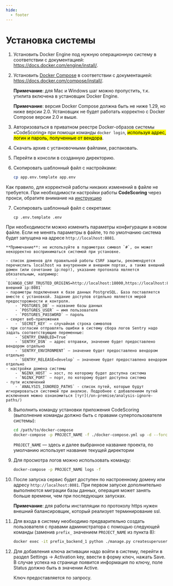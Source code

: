 ```yaml
---
hide:
  - footer
---
```

# Установка системы

1. Установить Docker Engine под нужную операционную систему в соответствии с документацией: <https://docs.docker.com/engine/install/>.
2. Установить [Docker Compose](https://github.com/docker/compose/releases/tag/1.29.2) в соответствии с документацией: <https://docs.docker.com/compose/install/>.

    **Примечание**: для Mac и Windows шаг можно пропустить, т.к. утилита включена в установщик Docker Engine.

    **Примечание**: версия Docker Compose должна быть не ниже 1.29, но ниже версии 2.0. Установщик не будет работать корректно с Docker Compose версии 2.0 и выше.

3. Авторизоваться в приватном реестре Docker-образов системы «CodeScoring» при помощи команды `docker login`, <mark>используя адрес, логин и пароль, полученные от вендора</mark>.
4. Скачать архив с установочными файлами, распаковать.
5. Перейти в консоли в созданную директорию.
6. Скопировать шаблонный файл с настройками: 

    ```bash
    cp app.env.template app.env
    ```
Как правило, для корректной работы никаких изменений в файле не требуется. При необходимости настройки работы **CodeScoring** через прокси, обратите внимание на [инструкцию](/on-premise/proxy)


7. Скопировать шаблонный файл с секретами:

    ```
    cp .env.template .env
    ```
При необходимости можно изменить параметры конфигурации в новом файле.
Если не менять параметры в файле, то по умолчанию система будет запущена на адресе `http://localhost:8081`.

    **Примечание**: не используйте в параметрах символ `#`, он может некорректно восприниматься системой при установке.

    - список доменов для правильной работы CSRF защиты, рекомендуется перечислить localhost на внутреннем и внешнем портах, а также внешний домен (или сочетание ip:порт), указание протокола является обязательным, например:
        - `DJANGO_CSRF_TRUSTED_ORIGINS=http://localhost:18000,https://localhost:8081,https://внешний ip:8081`
    - параметры подключения к базе данных PostgreSQL. База поставляется вместе с установкой. Задание доступов отдельно является мерой предосторожности и контроля.
        - `POSTGRES_DB` — название базы данных
        - `POSTGRES_USER` — имя пользователя
        - `POSTGRES_PASSWORD` — пароль
    - секрет веб-приложения
        - `SECRET_KEY` — случайная строка символов
    - при согласии отправлять ошибки в систему сбора логов Sentry надо задать соответствующие переменные:
        - `SENTRY_ENABLED=True`
        - `SENTRY_DSN` — адрес отправки, значение будет предоставлено вендором отдельно
        - `SENTRY_ENVIRONMENT` — значение будет предоставлено вендором отдельно
        - `SENTRY_RELEASE=develop` — значение будет предоставлено вендором отдельно
    - настройки домена системы
        - `NGINX_HOST` — хост, по которому будет доступна система
        - `NGINX_PORT` — порт, по которому будет доступна система
    - пути исключений
        - `ANALYSIS_IGNORED_PATHS` - список путей, которые будут игнорироваться системой при анализе. Подробнее с добавлением путей исключения можно ознакомиться [тут](/on-premise/analysis-ignore-paths/)

8. Выполнить команду установки приложения CodeScoring (выполнение команды должно быть с правами суперпользователя системы):

    ```bash
    cd /path/to/docker-compose
    docker-compose -p PROJECT_NAME -f ./docker-compose.yml up -d --force-recreate --remove-orphans
    ```

    `PROJECT_NAME` — здесь и далее выбранное название проекта, по умолчанию использует название текущей директории

9. Для просмотра логов можно использовать команду:

    ```bash
    docker-compose -p PROJECT_NAME logs -f
    ```

10. После запуска сервис будет доступен по настроенному домену или адресу `http://localhost:8081`. При первом запуске дополнительно выполняются миграции базы данных, операция может занять больше времени, чем при последующих запусках.

    **Примечание**: для работы инсталляции по протоколу https нужен внешний балансировщик, который реализует терминирование ssl.

11. Для входа в систему необходимо предварительно создать пользователя с правами администратора с помощью следующей команды (заменив `prefix_` значением `PROJECT_NAME` из пункта 8):

    ```bash
    docker exec -it prefix_backend_1 python ./manage.py createsuperuser
    ```

12. Для добавления ключа активации надо войти в систему, перейти в раздел Settings -> Activation key, ввести в форму ключ, нажать Save. В случае успеха на странице появится информация по ключу, поле Status должно быть в значении Active.

    Ключ предоставляется по запросу.
